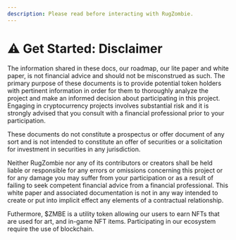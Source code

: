 ```yaml
---
description: Please read before interacting with RugZombie.
---
```


# ⚠ Get Started: Disclaimer

The information shared in these docs, our roadmap, our lite paper and white paper, is not financial advice and should not be misconstrued as such. The primary purpose of these documents is to provide potential token holders with pertinent information in order for them to thoroughly analyze the project and make an informed decision about participating in this project. Engaging in cryptocurrency projects involves substantial risk and it is strongly advised that you consult with a financial professional prior to your participation.

These documents do not constitute a prospectus or offer document of any sort and is not intended to constitute an offer of securities or a solicitation for investment in securities in any jurisdiction.

Neither RugZombie nor any of its contributors or creators shall be held liable or responsible for any errors or omissions concerning this project or for any damage you may suffer from your participation or as a result of failing to seek competent financial advice from a financial professional. This white paper and associated documentation is not in any way intended to create or put into implicit effect any elements of a contractual relationship.

Futhermore, $ZMBE is a utility token allowing our users to earn NFTs that are used for art, and in-game NFT items. Participating in our ecosystem require the use of blockchain.&#x20;
